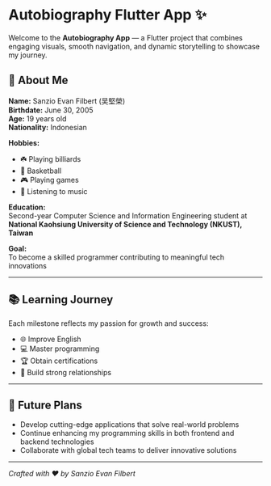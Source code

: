 # Autobiography Flutter App ✨

Welcome to the **Autobiography App** — a Flutter project that combines engaging visuals, smooth navigation, and dynamic storytelling to showcase my journey.

## 📝 About Me

**Name:** Sanzio Evan Filbert (吴堅榮)  
**Birthdate:** June 30, 2005  
**Age:** 19 years old  
**Nationality:** Indonesian  

**Hobbies:**  
- ☘️ Playing billiards  
- 🏀 Basketball  
- 🎮 Playing games  
- 🎵 Listening to music  

**Education:**  
Second-year Computer Science and Information Engineering student at **National Kaohsiung University of Science and Technology (NKUST), Taiwan**  

**Goal:**  
To become a skilled programmer contributing to meaningful tech innovations  

---

## 📚 Learning Journey

Each milestone reflects my passion for growth and success:

- 🌐 Improve English  
- 💻 Master programming  
- 🏆 Obtain certifications  
- 🤝 Build strong relationships  

---

## 🚀 Future Plans

- Develop cutting-edge applications that solve real-world problems  
- Continue enhancing my programming skills in both frontend and backend technologies  
- Collaborate with global tech teams to deliver innovative solutions  

---

*Crafted with ❤️ by Sanzio Evan Filbert*
